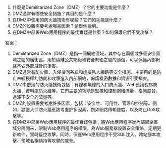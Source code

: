 1. 什麼是Demilitarized Zone（DMZ）？它的主要功能是什麼？
2. DMZ通常有哪些安全措施？其目的是什麼？
3. 在DMZ中使用的防火牆技術有哪些？它們的功能是什麼？
4. DMZ的設置需要考慮哪些因素？請舉例說明。
5. 在DMZ中部署Web應用程序的最佳實踐是什麼？如何保護它們不受攻擊？

答案：

1. Demilitarized Zone（DMZ）是指一個網絡區域，其中存在兩個或多個安全區域之間的緩衝區，用於隔離公共網絡和安全網絡之間的通信，可以保護內部網絡不受外部威脅的損害。
2. DMZ通常有防火牆、入侵檢測系統和虛擬私人網路等安全措施，主要目的是防止未經授權的訪問和攻擊進入內部網絡，保護機密數據和資源不受損害。
3. DMZ中使用的防火牆技術包括：有線和無線的入口防火牆、Web應用程序防火牆、資料庫防火牆等。它們主要的功能是監視和控制網絡流量，檢測威脅、過濾不安全的流量等。
4. DMZ的設置需要考慮許多因素，包括：安全性、可用性、管理和控制等。例如，設置入口防火牆應該考慮許多因素，例如網路傳輸速度，以及防止DoS攻擊等。
5. 在DMZ中部署Web應用程序的最佳實踐包括：將Web應用程序從內部網絡區域分隔開來，限制Web應用程序的權限，為Web服務器設置安全策略，定期更新軟件，實時監控攻擊。同時，保護Web應用程序不受SQL注入、跨站腳本攻擊、領域名稱劫持等攻擊的威脅。